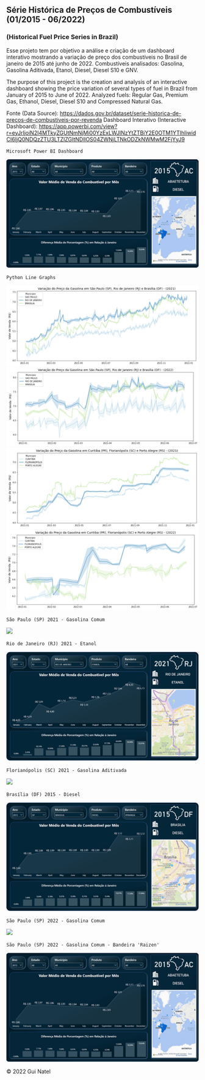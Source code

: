 ## Série Histórica de Preços de Combustíveis (01/2015 - 06/2022)
### (Historical Fuel Price Series in Brazil)

Esse projeto tem por objetivo a análise e criação de um dashboard interativo mostrando a variação de preço dos combustíveis no Brasil de janeiro de 2015 até junho de 2022. Combustíveis analisados: Gasolina, Gasolina Aditivada, Etanol, Diesel, Diesel S10 e GNV.

The purpose of this project is the creation and analysis of an interactive dashboard showing the price variation of several types of fuel in Brazil from January of 2015 to June of 2022. Analyzed fuels: Regular Gas, Premium Gas, Ethanol, Diesel, Diesel S10 and Compressed Natural Gas.

Fonte (Data Source): https://dados.gov.br/dataset/serie-historica-de-precos-de-combustiveis-por-revenda
Dashboard Interativo (Interactive Dashboard): https://app.powerbi.com/view?r=eyJrIjoiN2I4MTkyZGUtNmNjMi00YzExLWJlNzYtZTBiY2E0OTM1YTlhIiwidCI6IjQ0NDQzZTU3LTZlZGItNDllOS04ZWNjLTNkODZkNWMwM2FjYyJ9

    Microsoft Power BI Dashboard
![](https://raw.githubusercontent.com/guinatel/Historical-Fuel-Price-Series-in-Brazil/main/IMG/dashboard%20example%201.gif)

    Python Line Graphs
![](https://raw.githubusercontent.com/guinatel/Historical-Fuel-Price-Series-in-Brazil/main/IMG/img%201.png)
![](https://raw.githubusercontent.com/guinatel/Historical-Fuel-Price-Series-in-Brazil/main/IMG/img%202.png)
![](https://raw.githubusercontent.com/guinatel/Historical-Fuel-Price-Series-in-Brazil/main/IMG/img%203.png)
![](https://raw.githubusercontent.com/guinatel/Historical-Fuel-Price-Series-in-Brazil/main/IMG/img%204.png)

    São Paulo (SP) 2021 - Gasolina Comum

![](https://raw.githubusercontent.com/guinatel/Historical-Fuel-Price-Series-in-Brazil/main/IMG/dashboard%20-%20S%C3%A3o%20Paulo%20-%202021.png)

    Rio de Janeiro (RJ) 2021 - Etanol

![](https://raw.githubusercontent.com/guinatel/Historical-Fuel-Price-Series-in-Brazil/main/IMG/dashboard%20-%20Rio%20de%20Janeiro%20-%202021.png)

    Florianópolis (SC) 2021 - Gasolina Aditivada

![](https://raw.githubusercontent.com/guinatel/Historical-Fuel-Price-Series-in-Brazil/main/IMG/dashboard%20-%20Florian%C3%B3polis%20-%202021.png)

    Brasília (DF) 2015 - Diesel

![](https://raw.githubusercontent.com/guinatel/Historical-Fuel-Price-Series-in-Brazil/main/IMG/dashboard%20-%20Brasilia%20-%202015.png)

    São Paulo (SP) 2022 - Gasolina Comum

![](https://raw.githubusercontent.com/guinatel/Historical-Fuel-Price-Series-in-Brazil/main/IMG/dashboard%20-%20S%C3%A3o%20Paulo%20-%202022.png)

    São Paulo (SP) 2022 - Gasolina Comum - Bandeira 'Raizen'

![](https://raw.githubusercontent.com/guinatel/Historical-Fuel-Price-Series-in-Brazil/main/IMG/dashboard%20example%202.gif)

© 2022 Gui Natel


